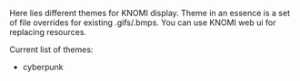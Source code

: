 Here lies different themes for KNOMI display.
Theme in an essence is a set of file overrides for existing .gifs/.bmps. You can use KNOMI web ui for replacing resources.

Current list of themes:

 - cyberpunk